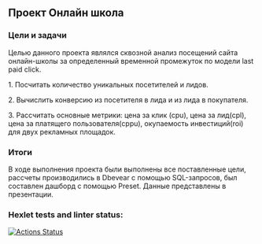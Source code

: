 ## Проект Онлайн школа
### Цели и задачи

Целью данного проекта являлся сквозной анализ посещений сайта онлайн-школы за определенный временной промежуток по модели last paid click.


1\. Посчитать количество уникальных посетителей и лидов. 

2\. Вычислить конверсию из посетителя в лида и из лида в покупателя.

3\. Рассчитать основные метрики: цена за клик (cpu), цена за лид(cpl), цена за платящего пользователя(cppu), окупаемость инвестиций(roi) для двух рекламных площадок.

### Итоги

В ходе выполнения проекта были выполнены все поставленные цели, рассчеты производились в Dbevear с помощью SQL-запросов, был составлен дашборд с помощью Preset. Данные представлены в презентации.

### Hexlet tests and linter status:
[![Actions Status](https://github.com/flinnhale/data-analytics-project-96/actions/workflows/hexlet-check.yml/badge.svg)](https://github.com/flinnhale/data-analytics-project-96/actions)

